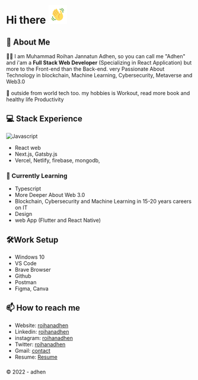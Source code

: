 # Hi there <img src="https://raw.githubusercontent.com/AdhenxYz/AdhenxYz/main/wave.gif" alt="waves" style="width:50px; height:50px" />

## 🚀 About Me

👨‍💻 I am Muhammad Roihan Jannatun Adhen, so you can call me "Adhen" and i'am a **Full Stack Web Developer** (Specializing in React Application) but more to the Front-end than the Back-end. very Passionate About Technology in blockchain, Machine Learning, Cybersecurity, Metaverse and Web3.0

📍 outside from world tech too. my hobbies is Workout, read more book and healthy life Productivity

## 💻 Stack Experience
![Javascript](https://img.shield.io/badge/JavaScript?style=for-the-badge&logo=JavaScript&logoColor=yellow)
- React web
- Next.js, Gatsby.js
- Vercel, Netlify, firebase, mongodb, 

### 📌 Currently Learning
- Typescript
- More Deeper About Web 3.0
- Blockchain, Cybersecurity and Machine Learning in 15-20 years careers on IT
- Design 
- web App (Flutter and React Native)

## 🛠️Work Setup 
* Windows 10
* VS Code
* Brave Browser
* Github 
* Postman
* Figma, Canva 

## 📫 How to reach me
- Website: [roihanadhen](https://roihanadhen.xyz)
- Linkedin: [roihanadhen](https://www.linkedin.com/in/roihanadhen/)
- instagram: [roihanadhen](https://www.instagram.com/roihanadhen/)
- Twitter: [roihanadhen](https://twitter.com/MRoihanJ_Adhen)
- Gmail: [contact](mailto:mroihanadhen@gmail.com)
- Resume: [Resume](https://drive.google.com/drive/folders/1xUtRko0hoT7J3fXV8TZX73mU_0mdJkEi?usp=sharing)

###
©️ 2022 - adhen
